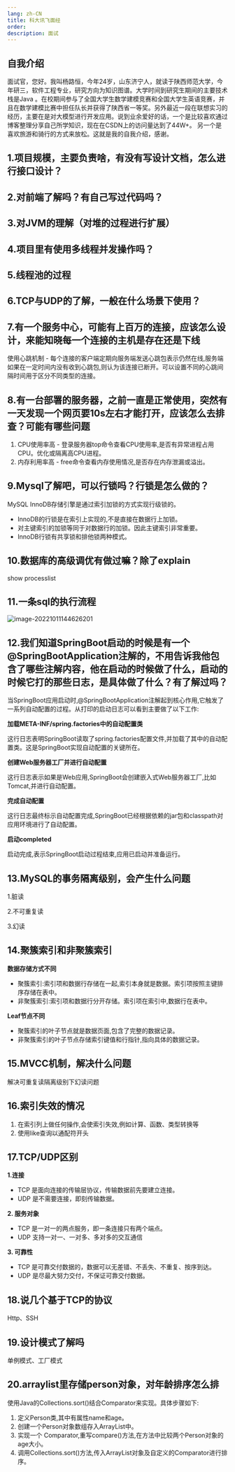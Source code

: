 ```yaml
---
lang: zh-CN
title: 科大讯飞面经
order: 
description: 面试
---
```


## 自我介绍

面试官，您好。我叫杨路恒，今年24岁，山东济宁人，就读于陕西师范大学，今年研三，软件工程专业，研究方向为知识图谱。大学时间到研究生期间的主要技术栈是Java 。在校期间参与了全国大学生数学建模竞赛和全国大学生英语竞赛，并且在数学建模比赛中担任队长并获得了陕西省一等奖。另外最近一段在联想实习的经历，主要在是对大模型进行开发应用。说到业余爱好的话，一个是比较喜欢通过博客整理分享自己所学知识，现在在CSDN上的访问量达到了44W+。 另一个是喜欢旅游和骑行的方式来放松。这就是我的自我介绍，感谢。



## 1.项目规模，主要负责啥，有没有写设计文档，怎么进行接口设计？ 





## 2.对前端了解吗？有自己写过代码吗？ 





## 3.对JVM的理解（对堆的过程进行扩展） 





## 4.项目里有使用多线程并发操作吗？ 





## 5.线程池的过程 





## 6.TCP与UDP的了解，一般在什么场景下使用？



## 7.有一个服务中心，可能有上百万的连接，应该怎么设计，来能知晓每一个连接的主机是存在还是下线

使用心跳机制 - 每个连接的客户端定期向服务端发送心跳包表示仍然在线,服务端如果在一定时间内没有收到心跳包,则认为该连接已断开。可以设置不同的心跳间隔时间用于区分不同类型的连接。



## 8.有一台部署的服务器，之前一直是正常使用，突然有一天发现一个网页要10s左右才能打开，应该怎么去排查？可能有哪些问题

1. CPU使用率高 - 登录服务器top命令查看CPU使用率,是否有异常进程占用CPU。优化或隔离高CPU进程。
2. 内存利用率高 - free命令查看内存使用情况,是否存在内存泄漏或溢出。



## 9.Mysql了解吧，可以行锁吗？行锁是怎么做的？

MySQL InnoDB存储引擎是通过索引加锁的方式实现行级锁的。

- InnoDB的行锁是在索引上实现的,不是直接在数据行上加锁。
- 对主键索引的加锁等同于对数据行的加锁。因此主键索引非常重要。
- InnoDB行锁有共享锁和排他锁两种模式。





## 10.数据库的高级调优有做过嘛？除了explain

show processlist 





## 11.一条sql的执行流程

![image-20221011144626201](https://img-blog.csdnimg.cn/img_convert/4219c22c2d7509892b21a3b09173838d.png)



## 12.我们知道SpringBoot启动的时候是有一个@SpringBootApplication注解的，不用告诉我他包含了哪些注解内容，他在启动的时候做了什么，启动的时候它打的那些日志，是具体做了什么？有了解过吗？

当SpringBoot应用启动时,@SpringBootApplication注解起到核心作用,它触发了一系列自动配置的过程。从打印的启动日志可以看到主要做了以下工作:

**加载META-INF/spring.factories中的自动配置类**

这行日志表明SpringBoot读取了spring.factories配置文件,并加载了其中的自动配置类。这是SpringBoot实现自动配置的关键所在。

**创建Web服务器工厂并进行自动配置**

这行日志表示如果是Web应用,SpringBoot会创建嵌入式Web服务器工厂,比如Tomcat,并进行自动配置。

**完成自动配置**

这行日志最终标示自动配置完成,SpringBoot已经根据依赖的jar包和classpath对应用环境进行了自动配置。

**启动completed**

启动完成,表示SpringBoot启动过程结束,应用已启动并准备运行。



## 13.MySQL的事务隔离级别，会产生什么问题

1.脏读

2.不可重复读

3.幻读



## 14.聚簇索引和非聚簇索引

**数据存储方式不同**

- 聚簇索引:索引项和数据行存储在一起,索引本身就是数据。索引项按照主键排序存储在表中。
- 非聚簇索引:索引项和数据行分开存储。索引项在索引中,数据行在表中。

**Leaf节点不同**

- 聚簇索引的叶子节点就是数据页面,包含了完整的数据记录。
- 非聚簇索引的叶子节点存储索引键值和行指针,指向具体的数据记录。



## 15.MVCC机制，解决什么问题

解决可重复读隔离级别下幻读问题



## 16.索引失效的情况

1. 在索引列上做任何操作,会使索引失效,例如计算、函数、类型转换等
2. 使用like查询以通配符开头



## 17.TCP/UDP区别

**1.连接**

- TCP 是面向连接的传输层协议，传输数据前先要建立连接。
- UDP 是不需要连接，即刻传输数据。

**2. 服务对象**

- TCP 是一对一的两点服务，即一条连接只有两个端点。
- UDP 支持一对一、一对多、多对多的交互通信

**3. 可靠性**

- TCP 是可靠交付数据的，数据可以无差错、不丢失、不重复、按序到达。
- UDP 是尽最大努力交付，不保证可靠交付数据。



## 18.说几个基于TCP的协议

Http、SSH



## 19.设计模式了解吗

单例模式、工厂模式



## 20.arraylist里存储person对象，对年龄排序怎么排

使用Java的Collections.sort()结合Comparator来实现。具体步骤如下:

1. 定义Person类,其中有属性name和age。
2. 创建一个Person对象数组存入ArrayList中。
3. 实现一个 Comparator,重写compare()方法,在方法中比较两个Person对象的age大小。
4. 调用Collections.sort()方法,传入ArrayList对象及自定义的Comparator进行排序。
